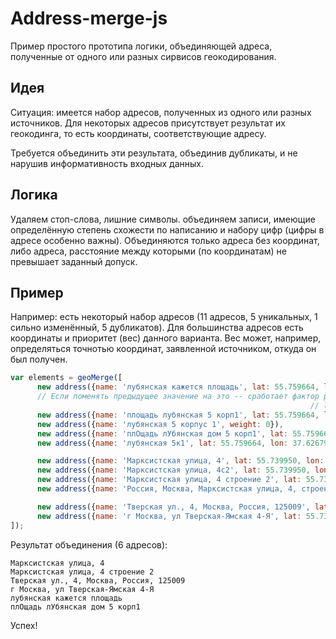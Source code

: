 # Address-merge-js
Пример простого прототипа логики, объединяющей адреса, полученные от одного или разных сирвисов геокодирования.

## Идея
Ситуация: имеется набор адресов, полученных из одного или разных источников. Для некоторых адресов присутствует результат их геокодинга, то есть координаты, соответствующие адресу.

Требуется объединить эти результата, объединив дубликаты, и не нарушив информативность входных данных.

## Логика
Удаляем стоп-слова, лишние символы. объединяем записи, имеющие определённую степень схожести по написанию и набору цифр (цифры в адресе особенно важны). Объединяются только адреса без координат, либо адреса, расстояние между которыми (по координатам) не превышает заданный допуск.

## Пример
Например: есть некоторый набор адресов (11 адресов, 5 уникальных, 1 сильно изменённый, 5 дубликатов). Для большинства адресов есть координаты и приоритет (вес) данного варианта. Вес может, например, определяться точнотью координат, заявленной источником, откуда он был получен.

```javascript
var elements = geoMerge([
      new address({name: 'лубянская кажется площадь', lat: 55.759664, lon: 37.626690, weight: 0}),
      // Если поменять предыдущее значение на это -- сработает фактор расстояния и результатов станет на один больше
                                                                   // lon: 38.626790
      new address({name: 'площадь лубянская 5 корп1', lat: 55.759664, lon: 37.626790, weight: 0}),
      new address({name: 'лубянская 5 корпус 1', weight: 0}),
      new address({name: 'плОщадь лУбянская дом 5 корп1', lat: 55.759664, lon: 37.626795, weight: 1}),
      new address({name: 'лубянская 5к1', lat: 55.759664, lon: 37.626795, weight: 1}),

      new address({name: 'Марксистская улица, 4', lat: 55.739950, lon: 37.656371, weight: 1}),
      new address({name: 'Марксистская улица, 4с2', lat: 55.739950, lon: 37.656371, weight: 0}),
      new address({name: 'Марксистская улица, 4 строение 2', lat: 55.739950, lon: 37.656371, weight: 1}),
      new address({name: 'Россия, Москва, Марксистская улица, 4, строение 2', lat: 55.739950, lon: 37.656371, weight: 1}),

      new address({name: 'Тверская ул., 4, Москва, Россия, 125009', lat: 55.739950, lon: 37.656371, weight: 1}),
      new address({name: 'г Москва, ул Тверская-Ямская 4-Я', lat: 55.739950, lon: 37.656371, weight: 1}),
]);
```

Результат объединения (6 адресов):

```text
Марксистская улица, 4
Марксистская улица, 4 строение 2
Тверская ул., 4, Москва, Россия, 125009
г Москва, ул Тверская-Ямская 4-Я
лубянская кажется площадь
плОщадь лУбянская дом 5 корп1
```
Успех!
